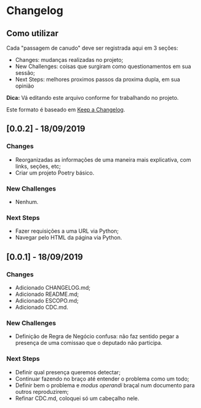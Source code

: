 Changelog
=========

Como utilizar
-------------

Cada "passagem de canudo" deve ser registrada aqui em 3 seções:
- Changes: mudanças realizadas no projeto;
- New Challenges: coisas que surgiram como questionamentos em sua sessão;
- Next Steps: melhores proximos passos da proxima dupla, em sua opinião

**Dica:** Vá editando este arquivo conforme for trabalhando no projeto.

Este formato é baseado em [Keep a
Changelog](https://keepachangelog.com/en/1.0.0/).

## [0.0.2] - 18/09/2019

### Changes

- Reorganizadas as informações de uma maneira mais explicativa, com links,
  seções, etc;
- Criar um projeto Poetry básico.

### New Challenges

- Nenhum.

### Next Steps

- Fazer requisições a uma URL via Python;
- Navegar pelo HTML da página via Python.


## [0.0.1] - 18/09/2019

### Changes
- Adicionado CHANGELOG.md;
- Adicionado README.md;
- Adicionado ESCOPO.md;
- Adicionado CDC.md.

### New Challenges

- Definição de Regra de Negócio confusa: não faz sentido pegar a presença de
  uma comissao que o deputado não participa.

### Next Steps

- Definir qual presença queremos detectar;
- Continuar fazendo no braço até entender o problema como um todo;
- Definir bem o problema e _modus operandi_ braçal num documento para outros
  reproduzirem;
- Refinar CDC.md, coloquei só um cabeçalho nele.
